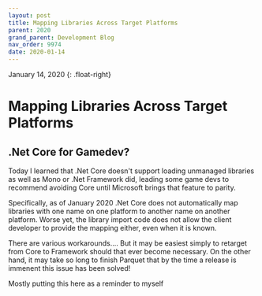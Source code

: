 ```yaml
---
layout: post
title: Mapping Libraries Across Target Platforms
parent: 2020
grand_parent: Development Blog
nav_order: 9974
date: 2020-01-14
---
```

January 14, 2020
{: .float-right}

# Mapping Libraries Across Target Platforms

## .Net Core for Gamedev?

Today I learned that .Net Core doesn't support loading unmanaged libraries as well as Mono or .Net Framework did,
leading some game devs to recommend avoiding Core until Microsoft brings that feature to parity.

Specifically, as of January 2020 .Net Core does not automatically map libraries with one name on one platform to another name on another platform.
Worse yet, the library import code does not allow the client developer to provide the mapping either, even when it is known.

There are various workarounds....
But it may be easiest simply to retarget from Core to Framework should that ever become necessary.
On the other hand, it may take so long to finish Parquet that by the time a release is immenent this issue has been solved!

Mostly putting this here as a reminder to myself
